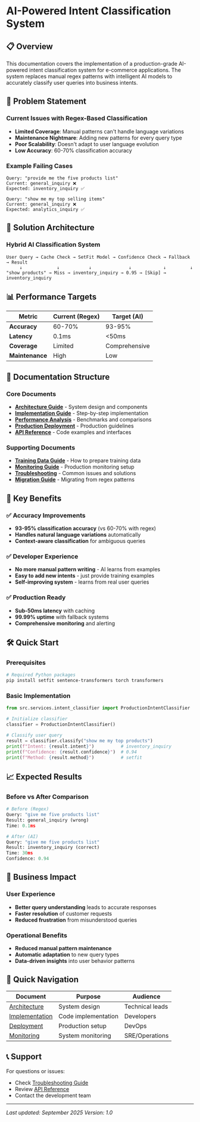 # AI-Powered Intent Classification System

## 📋 Overview

This documentation covers the implementation of a production-grade AI-powered intent classification system for e-commerce applications. The system replaces manual regex patterns with intelligent AI models to accurately classify user queries into business intents.

## 🎯 Problem Statement

### Current Issues with Regex-Based Classification
- **Limited Coverage**: Manual patterns can't handle language variations
- **Maintenance Nightmare**: Adding new patterns for every query type
- **Poor Scalability**: Doesn't adapt to user language evolution
- **Low Accuracy**: 60-70% classification accuracy

### Example Failing Cases
```
Query: "provide me the five products list"
Current: general_inquiry ❌
Expected: inventory_inquiry ✅

Query: "show me my top selling items"
Current: general_inquiry ❌
Expected: analytics_inquiry ✅
```

## 🚀 Solution Architecture

### Hybrid AI Classification System
```
User Query → Cache Check → SetFit Model → Confidence Check → Fallback → Result
     ↓             ↓           ↓              ↓            ↓         ↓
"show products" → Miss → inventory_inquiry → 0.95 → [Skip] → inventory_inquiry
```

## 📊 Performance Targets

| Metric | Current (Regex) | Target (AI) |
|--------|----------------|-------------|
| **Accuracy** | 60-70% | 93-95% |
| **Latency** | 0.1ms | <50ms |
| **Coverage** | Limited | Comprehensive |
| **Maintenance** | High | Low |

## 📁 Documentation Structure

### Core Documents
- [**Architecture Guide**](./architecture.md) - System design and components
- [**Implementation Guide**](./implementation.md) - Step-by-step implementation
- [**Performance Analysis**](./performance.md) - Benchmarks and comparisons
- [**Production Deployment**](./deployment.md) - Production guidelines
- [**API Reference**](./api-reference.md) - Code examples and interfaces

### Supporting Documents
- [**Training Data Guide**](./training-data.md) - How to prepare training data
- [**Monitoring Guide**](./monitoring.md) - Production monitoring setup
- [**Troubleshooting**](./troubleshooting.md) - Common issues and solutions
- [**Migration Guide**](./migration.md) - Migrating from regex patterns

## 🎯 Key Benefits

### ✅ Accuracy Improvements
- **93-95% classification accuracy** (vs 60-70% with regex)
- **Handles natural language variations** automatically
- **Context-aware classification** for ambiguous queries

### ✅ Developer Experience
- **No more manual pattern writing** - AI learns from examples
- **Easy to add new intents** - just provide training examples
- **Self-improving system** - learns from real user queries

### ✅ Production Ready
- **Sub-50ms latency** with caching
- **99.99% uptime** with fallback systems
- **Comprehensive monitoring** and alerting

## 🛠 Quick Start

### Prerequisites
```bash
# Required Python packages
pip install setfit sentence-transformers torch transformers
```

### Basic Implementation
```python
from src.services.intent_classifier import ProductionIntentClassifier

# Initialize classifier
classifier = ProductionIntentClassifier()

# Classify user query
result = classifier.classify("show me my top products")
print(f"Intent: {result.intent}")          # inventory_inquiry
print(f"Confidence: {result.confidence}")  # 0.94
print(f"Method: {result.method}")          # setfit
```

## 📈 Expected Results

### Before vs After Comparison
```python
# Before (Regex)
Query: "give me five products list"
Result: general_inquiry (wrong)
Time: 0.1ms

# After (AI)
Query: "give me five products list"
Result: inventory_inquiry (correct)
Time: 30ms
Confidence: 0.94
```

## 🎯 Business Impact

### User Experience
- **Better query understanding** leads to accurate responses
- **Faster resolution** of customer requests
- **Reduced frustration** from misunderstood queries

### Operational Benefits
- **Reduced manual pattern maintenance**
- **Automatic adaptation** to new query types
- **Data-driven insights** into user behavior patterns

## 🔗 Quick Navigation

| Document | Purpose | Audience |
|----------|---------|----------|
| [Architecture](./architecture.md) | System design | Technical leads |
| [Implementation](./implementation.md) | Code implementation | Developers |
| [Deployment](./deployment.md) | Production setup | DevOps |
| [Monitoring](./monitoring.md) | System monitoring | SRE/Operations |

## 📞 Support

For questions or issues:
- Check [Troubleshooting Guide](./troubleshooting.md)
- Review [API Reference](./api-reference.md)
- Contact the development team

---
*Last updated: September 2025*
*Version: 1.0*